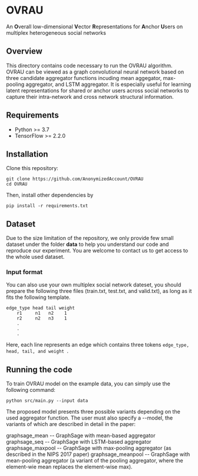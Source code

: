 # OVRAU 
An **O**verall low-dimensional **V**ector **R**epresentations for **A**nchor **U**sers on multiplex heterogeneous social networks
## Overview 
This directory contains code necessary to run the OVRAU algorithm. OVRAU can be viewed as a graph convolutional neural network based on three candidate aggregator functions incuding mean aggegator, max-pooling aggregator, and LSTM aggregator. It is especially useful for learning latent representations for shared or anchor users across social networks to capture their intra-network and cross network structural information.
## Requirements
- Python >= 3.7
- TensorFlow >= 2.2.0

## Installation 

Clone this repository:

  ```
  git clone https://github.com/AnonymizedAccount/OVRAU
  cd OVRAU 
  ```
Then, install other dependencies by

   ```
   pip install -r requirements.txt
   ```
## Dataset 
Due to the size limitation of the repository, we only provide few small dataset under the folder **data** to help you understand our code and reproduce our experiment. You are welcome to contact us to get access to the whole used dataset.
### Input format
You can also use your own multiplex social network dateset, you should prepare the following three files (train.txt, test.txt, and valid.txt), as long as it fits the following template.

```
edge_type head tail weight
    r1     n1   n2    1
    r2     n2   n3    1
    .
    .
    .
```
Here, each line represents an edge which contains three tokens ```edge_type, head, tail, and weight ```.

## Running the code
To train OVRAU model on the example data, you can simply use the following command:
```
python src/main.py --input data 
```

The proposed model presents three possible variants depending on the used aggregator function. 
The user must also specify a --model, the variants of which are described in detail in the paper:

graphsage_mean -- GraphSage with mean-based aggregator
graphsage_seq -- GraphSage with LSTM-based aggregator
graphsage_maxpool -- GraphSage with max-pooling aggregator (as described in the NIPS 2017 paper)
graphsage_meanpool -- GraphSage with mean-pooling aggregator (a variant of the pooling aggregator, where the element-wie mean replaces the element-wise max).
